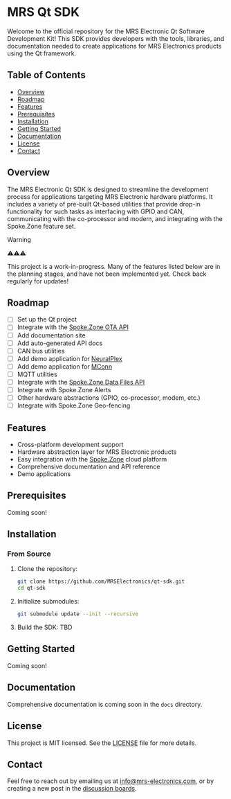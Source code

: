 # MRS Qt SDK

Welcome to the official repository for the MRS Electronic Qt Software Development Kit! This SDK provides developers with the tools, libraries, and documentation needed to create applications for MRS Electronics products using the Qt framework.

## Table of Contents

- [Overview](#overview)
- [Roadmap](#roadmap)
- [Features](#features)
- [Prerequisites](#prerequisites)
- [Installation](#installation)
- [Getting Started](#getting-started)
- [Documentation](#documentation)
- [License](#license)
- [Contact](#contact)

## Overview

The MRS Electronic Qt SDK is designed to streamline the development process for applications targeting MRS Electronic hardware platforms. It includes a variety of pre-built Qt-based utilities that provide drop-in functionality for such tasks as interfacing with GPIO and CAN, communicating with the co-processor and modem, and integrating with the Spoke.Zone feature set.

> [!WARNING]
> ⚠️⚠️⚠️
> 
> This project is a work-in-progress. Many of the features listed below are in the planning stages, and have not been implemented yet.
> Check back regularly for updates!

## Roadmap

- [ ] Set up the Qt project
- [ ] Integrate with the [Spoke.Zone OTA API](https://docs.spoke.zone/developers/device-integration/ota-file-downloads/)
- [ ] Add documentation site
- [ ] Add auto-generated API docs
- [ ] CAN bus utilities
- [ ] Add demo application for [NeuralPlex](https://neuralplex.dev)
- [ ] Add demo application for [MConn](https://mconn.dev)
- [ ] MQTT utilities
- [ ] Integrate with the [Spoke.Zone Data Files API](https://docs.spoke.zone/developers/device-integration/data-file-uploads/)
- [ ] Integrate with Spoke.Zone Alerts
- [ ] Other hardware abstractions (GPIO, co-processor, modem, etc.)
- [ ] Integrate with Spoke.Zone Geo-fencing

## Features

- Cross-platform development support
- Hardware abstraction layer for MRS Electronic products
- Easy integration with the [Spoke.Zone](https://spoke.zone) cloud platform
- Comprehensive documentation and API reference
- Demo applications

<!-- TODO(#7): add demo applications in demos directory -->

## Prerequisites

Coming soon!

<!-- TODO(#5): add prequisites -->


## Installation

### From Source

1. Clone the repository:
   ```bash
   git clone https://github.com/MRSElectronics/qt-sdk.git
   cd qt-sdk
   ```

2. Initialize submodules:
   ```bash
   git submodule update --init --recursive
   ```

3. Build the SDK:
   TBD

<!-- TODO(#5): Add build instructions once we have them -->


## Getting Started

Coming soon!
<!-- TODO(#4): add getting started info, with basic example code blocks -->

## Documentation

Comprehensive documentation is coming soon in the `docs` directory.

<!-- TODO(#3): add docs as astro site in the docs directory and host them on GitHub pages -->


## License

This project is MIT licensed. See the [LICENSE](./LICENSE) file for more details.

## Contact

Feel free to reach out by emailing us at info@mrs-electronics.com, or by creating a new post in the [discussion boards](https://github.com/mrs-electronics-inc/mrs-sdk-qt/discussions).

